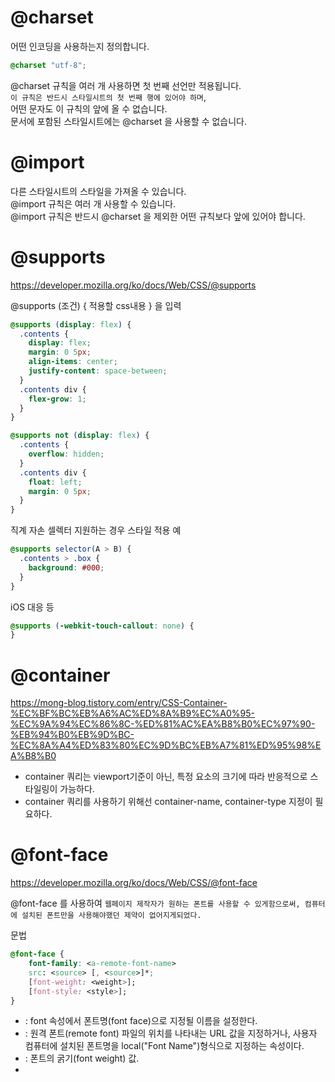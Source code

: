 # @charset

어떤 인코딩을 사용하는지 정의합니다.

```css
@charset "utf-8";
```

@charset 규칙을 여러 개 사용하면 첫 번째 선언만 적용됩니다.  
`이 규칙은 반드시 스타일시트의 첫 번째 행에 있어야 하며`,  
어떤 문자도 이 규칙의 앞에 올 수 없습니다.  
문서에 포함된 스타일시트에는 @charset 을 사용할 수 없습니다.

# @import

다른 스타일시트의 스타일을 가져올 수 있습니다.  
@import 규칙은 여러 개 사용할 수 있습니다.  
@import 규칙은 반드시 @charset 을 제외한 어떤 규칙보다 앞에 있어야 합니다.

# @supports

https://developer.mozilla.org/ko/docs/Web/CSS/@supports

@supports (조건) { 적용할 css내용 } 을 입력

```css
@supports (display: flex) {
  .contents {
    display: flex;
    margin: 0 5px;
    align-items: center;
    justify-content: space-between;
  }
  .contents div {
    flex-grow: 1;
  }
}

@supports not (display: flex) {
  .contents {
    overflow: hidden;
  }
  .contents div {
    float: left;
    margin: 0 5px;
  }
}
```

직계 자손 셀렉터 지원하는 경우 스타일 적용 예

```css
@supports selector(A > B) {
  .contents > .box {
    background: #000;
  }
}
```

iOS 대응 등

```css
@supports (-webkit-touch-callout: none) {
}
```

# @container

https://mong-blog.tistory.com/entry/CSS-Container-%EC%BF%BC%EB%A6%AC%ED%8A%B9%EC%A0%95-%EC%9A%94%EC%86%8C-%ED%81%AC%EA%B8%B0%EC%97%90-%EB%94%B0%EB%9D%BC-%EC%8A%A4%ED%83%80%EC%9D%BC%EB%A7%81%ED%95%98%EA%B8%B0

- container 쿼리는 viewport기준이 아닌, 특정 요소의 크기에 따라 반응적으로 스타일링이 가능하다.
- container 쿼리를 사용하기 위해선 container-name, container-type 지정이 필요하다.

# @font-face

https://developer.mozilla.org/ko/docs/Web/CSS/@font-face

@font-face 를 사용하여 `웹페이지 제작자가 원하는 폰트를 사용할 수 있게함으로써, 컴퓨터에 설치된 폰트만을 사용해야했던 제약이 없어지게되었다.`

문법

```css
@font-face {
    font-family: <a-remote-font-name>
    src: <source> [, <source>]*;
    [font-weight: <weight>];
    [font-style: <style>];
}
```

- <a-remote-font-name> : font 속성에서 폰트명(font face)으로 지정될 이름을 설정한다.
- <source> : 원격 폰트(remote font) 파일의 위치를 나타내는 URL 값을 지정하거나, 사용자 컴퓨터에 설치된 폰트명을 local("Font Name")형식으로 지정하는 속성이다.
- <weight> : 폰트의 굵기(font weight) 값.
- <style> : 폰트 스타일(font style) 값.

아이콘 폰트 사용 예

```css
@font-face {
  font-family: 'font-icon';
  src: url('../../font/font-icon.eot');
  src: url('../../font/font-icon.eot?#iefix') format('eot'), url('../../font/font-icon.woff2') format('woff2'),
    url('../../font/font-icon.woff') format('woff'), url('../../font/font-icon.ttf') format('truetype'),
    url('../../font/font-icon.svg#font-icon') format('svg');
  font-weight: normal;
  font-style: normal;
}
```
